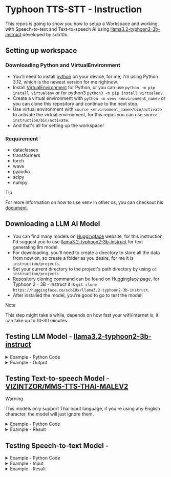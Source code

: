 # Typhoon TTS-STT - Instruction

This repos is going to show you how to setup a Workspace and working with Speech-to-text and Text-to-speech AI using [llama3.2-typhoon2-3b-instruct](https://huggingface.co/scb10x/llama3.2-typhoon2-3b-instruct) developed by scb10x.

## Setting up workspace
### Downloading Python and VirtualEnvironment
+ You'll need to install [python](https://www.python.org/downloads/) on your device, for me, I'm using Python 3.12, which is the newest version for me rightnow.
+ Install [VirtualEnvironment](https://pypi.org/project/virtualenv/) for Python, or you can use `python -m pip install virtualenv` or for python3 `python3 -m pip install virtualenv`.
+ Create a virtual environment with `python -m venv <environment_name>` or you can clone this repository and continue to the next step.
+ Use virtual environment with `source <environment_name>/bin/activate` to activate the virtual environment, for this repos you can use `source instruction/bin/activate`.
+ And that's all for setting up the workspace!

### Requirement
+ dataclasses
+ transformers
+ torch
+ wave
+ pyaudio
+ scipy
+ numpy

> [!TIP]
> For more information on how to use venv in other os, you can checkout his [document](https://docs.python.org/3/library/venv.html).

## Downloading a LLM AI Model
+ You can find many models on [Huggingface](https://huggingface.co/) website, for this instruction, I'd suggest you to use [llama3.2-typhoon2-3b-instruct](https://huggingface.co/scb10x/llama3.2-typhoon2-3b-instruct) for text generating llm model.
+ For downloading, you'll need to create a directory to store all the data from now on, so create a folder as you desire, for me it is `instruction/projects`.
+ Set your current directory to the project's path directory by using `cd instruction/projects`
+ Repository cloning command can be found on Huggingface page, for Typhoon 2 - 3B - Instruct it is `git clone https://huggingface.co/scb10x/llama3.2-typhoon2-3b-instruct`.
+ After installed the model, you're good to go to test the model!
> [!NOTE]
> This step might take a while, depends on how fast your wifi/internet is, it can take up to 10-30 minutes.

## Testing LLM Model - [llama3.2-typhoon2-3b-instruct](https://huggingface.co/scb10x/llama3.2-typhoon2-3b-instruct)

<details>
<summary>Example - Python Code</summary>

```py
from transformers import AutoModelForCausalLM, AutoTokenizer

def getAiResponse(userInput):
    messages = [
        {"role": "system", "content": "คุณคือผู้ช่วยที่จะตอบคำถามด้วยคำตอบที่ถูกต้อง สั้นแต่ได้ใจความ และเข้าใจง่าย."},
        {"role": "user", "content": userInput}
    ]

    input_ids = tokenizer_llm.apply_chat_template(
        messages,
        add_generation_prompt=True,
        return_tensors="pt"
    ).to(model_llm.device)

    terminators = [
        tokenizer_llm.eos_token_id,
        tokenizer_llm.convert_tokens_to_ids("<|eot_id|>")
    ]

    outputs = model_llm.generate(
        input_ids,
        max_new_tokens=512,
        eos_token_id=terminators,
        temperature=0.7,
        top_p=0.95)
    response = tokenizer_llm.decode(outputs[0][input_ids.shape[-1]:], skip_special_tokens=True)
    return response

llmModel = "instruction/projects/llama3.2-typhoon2-3b-instruct"

tokenizer_llm = AutoTokenizer.from_pretrained(llmModel)
model_llm = AutoModelForCausalLM.from_pretrained(llmModel)

print(getAiResponse("สวัสดี, คุณช่วยสอนฉันทำข้าวผัดหน่อยได้มั้ย?"))
```
</details>

<details>
<summary>Example - Output</summary>

แน่นอน! นี่คือวิธีทำข้าวผัด:

1. **เตรียมวัตถุดิบ**: ข้าวสวย, ไข่, เนื้อสัตว์ (เช่น หมู, ไก่), ผัก (เช่น แครอท, ถั่วงอก), ซอสถั่วเหลือง, น้ำมันพืช.
2. **ผัดข้าว**: ใส่น้ำมันพืชในกระทะ ตั้งไฟกลางแล้วใส่เนื้อสัตว์ผัดจนเหลือง.
3. **ใส่ข้าว**: ใส่ข้าวสวยลงไปผัดให้เข้ากัน.
4. **เติมไข่**: ใส่ไข่ลงไปผัดให้เข้ากับข้าว.
5. **ผัดผัก**: ใส่ผักลงไปผัดจนเข้ากัน.
6. **ปรุงรส**: เติมซอสถั่วเหลืองแล้วผัดให้เข้ากันอีกครั้ง.
7. **เสริฟ**: เสิร์ฟข้าวผัดร้อนๆ พร้อมกับน้ำจิ้มซีฟู้ดหรือซอสถั่วเหลือง.

สนุกกับการทำข้าวผัดนะ!
</details>


## Testing Text-to-speech Model - [VIZINTZOR/MMS-TTS-THAI-MALEV2](https://huggingface.co/VIZINTZOR/MMS-TTS-THAI-MALEV2)

> [!WARNING]
> This models only support Thai input language, if you're using any English character, the model will just ignore them.

<details>
<summary>Example - Python Code</summary>

```py
from transformers import AutoModelForCausalLM, AutoTokenizer

def getAiResponse(userInput):
    messages = [
        {"role": "system", "content": "คุณคือผู้ช่วยที่จะตอบคำถามด้วยคำตอบที่ถูกต้อง สั้นแต่ได้ใจความ และเข้าใจง่าย."},
        {"role": "user", "content": userInput}
    ]

    input_ids = tokenizer_llm.apply_chat_template(
        messages,
        add_generation_prompt=True,
        return_tensors="pt"
    ).to(model_llm.device)

    terminators = [
        tokenizer_llm.eos_token_id,
        tokenizer_llm.convert_tokens_to_ids("<|eot_id|>")
    ]

    outputs = model_llm.generate(
        input_ids,
        max_new_tokens=512,
        eos_token_id=terminators,
        temperature=0.7,
        top_p=0.95)
    response = tokenizer_llm.decode(outputs[0][input_ids.shape[-1]:], skip_special_tokens=True)
    return response

llmModel = "instruction/projects/llama3.2-typhoon2-3b-instruct"

tokenizer_llm = AutoTokenizer.from_pretrained(llmModel)
model_llm = AutoModelForCausalLM.from_pretrained(llmModel)

print(getAiResponse("สวัสดี, คุณช่วยสอนฉันทำข้าวผัดหน่อยได้มั้ย?"))
```
</details>
<details>
<summary>Example - Result</summary>

https://github.com/user-attachments/assets/c04e0a8a-8a2b-4f96-9024-25f55f978372

</details>

## Testing Speech-to-text Model - []()

<details>
<summary>Example - Python Code</summary>

```py
from dataclasses import dataclass, asdict
from transformers import pipeline
import wave
import pyaudio

@dataclass
class StreamParams:
    format: int = pyaudio.paInt16
    channels: int = 2
    rate: int = 44100   
    frames_per_buffer: int = 1024
    input: bool = True
    output: bool = False

    def to_dict(self) -> dict:
        return asdict(self)

class Recorder:
    def __init__(self, stream_params: StreamParams) -> None:
        self.stream_params = stream_params
        self._pyaudio = None
        self._stream = None
        self._wav_file = None

    def record(self, duration: int, save_path: str) -> None:
        print("Start recording...")
        self._create_recording_resources(save_path)
        self._write_wav_file_reading_from_stream(duration)
        self._close_recording_resources()
        print("Stop recording")

    def _create_recording_resources(self, save_path: str) -> None:
        self._pyaudio = pyaudio.PyAudio()
        self._stream = self._pyaudio.open(**self.stream_params.to_dict())
        self._create_wav_file(save_path)

    def _create_wav_file(self, save_path: str):
        self._wav_file = wave.open(save_path, "wb")
        self._wav_file.setnchannels(self.stream_params.channels)
        self._wav_file.setsampwidth(self._pyaudio.get_sample_size(self.stream_params.format))
        self._wav_file.setframerate(self.stream_params.rate)

    def _write_wav_file_reading_from_stream(self, duration: int) -> None:
        for _ in range(int(self.stream_params.rate * duration / self.stream_params.frames_per_buffer)):
            audio_data = self._stream.read(self.stream_params.frames_per_buffer)
            self._wav_file.writeframes(audio_data)

    def _close_recording_resources(self) -> None:
        self._wav_file.close()
        self._stream.close()
        self._pyaudio.terminate()

def getSTTModel():
    pipe = pipeline(
        task="automatic-speech-recognition",
        model=sttModel,
        chunk_length_s=30,
        device=device)
    return pipe

def getRecorder(time):
    stream_params = StreamParams()
    recorder = Recorder(stream_params)
    recorder.record(time, "instruction/projects/audio.wav")

def getTextFromRecord(pipe):
    transcriptions = pipe(
        "instruction/projects/audio.wav",
        batch_size=16,
        return_timestamps=False,
        generate_kwargs={"language": "<|th|>", "task": "transcribe"}
    )["text"]
    return transcriptions

device = "cpu"
sttModel = "biodatlab/whisper-th-medium-combined"
pipe = getSTTModel()
getRecorder(5)
print(getTextFromRecord(pipe))
```
</details>
<details>
<summary>Example - Input</summary>

https://github.com/user-attachments/assets/7810b1e9-1410-4142-befa-84bb30fff3b6

</details>
<details>
<summary>Example - Result</summary>

สวัสดี ครับ คุณ ชื่อ อะไร หรอ ครับ

</details>